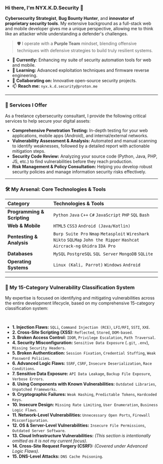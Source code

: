 ### Hi there, I'm NYX.K.D.Security 👋

**Cybersecurity Strategist**, 
**Bug Bounty Hunter**, and **innovator of proprietary security tools**. My extensive background as a full-stack web and mobile developer gives me a unique perspective, allowing me to think like an attacker while understanding a defender's challenges.

> 🛡️ I operate with a **Purple Team** mindset, blending offensive techniques with defensive strategies to build truly resilient systems.

- 🔭 **Currently:** Enhancing my suite of security automation tools for web and mobile.
- 🌱 **Learning:** Advanced exploitation techniques and firmware reverse engineering.
- 👯 **Collaborating on:** Innovative open-source security projects.
- 📫 **Reach me:** `nyx.k.d.security@proton.me`

---

### 💼 Services I Offer

As a freelance cybersecurity consultant, I provide the following critical services to help secure your digital assets:

*   **Comprehensive Penetration Testing:** In-depth testing for your web applications, mobile apps (Android), and internal/external networks.
*   **Vulnerability Assessment & Analysis:** Automated and manual scanning to identify weaknesses, followed by a detailed report with actionable mitigation steps.
*   **Security Code Review:** Analyzing your source code (Python, Java, PHP, JS, etc.) to find vulnerabilities before they reach production.
*   **Risk Management & Policy Consultation:** Helping you develop robust security policies and manage information security risks effectively.

---

### 🛠️ My Arsenal: Core Technologies & Tools

| Category | Technologies & Tools |
| :--- | :--- |
| **Programming & Scripting**| `Python` `Java` `C++` `C#` `JavaScript` `PHP` `SQL` `Bash` |
| **Web & Mobile** | `HTML5` `CSS3` `Android (Java/Kotlin)` |
| **Pentesting & Analysis** | `Burp Suite Pro` `Nmap` `Metasploit` `Wireshark` `Nikto` `SQLMap` `John the Ripper` `Hashcat` `Aircrack-ng` `Ghidra` `IDA Pro` |
| **Databases** | `MySQL` `PostgreSQL` `SQL Server` `MongoDB` `SQLite` |
| **Operating Systems** | `Linux (Kali, Parrot)` `Windows` `Android` |

---

### 🎯 My 15-Category Vulnerability Classification System

My expertise is focused on identifying and mitigating vulnerabilities across the entire development lifecycle, based on my comprehensive 15-category classification system:

<br>

*   **1. Injection Flaws:** `SQLi`, `Command Injection (RCE)`, `LFI/RFI`, `SSTI`, `XXE`.
*   **2. Cross-Site Scripting (XSS):** `Reflected`, `Stored`, `DOM-based`.
*   **3. Broken Access Control:** `IDOR`, `Privilege Escalation`, `Path Traversal`.
*   **4. Security Misconfiguration:** `Sensitive Data Exposure` (`.git`, `.env`), `Missing Security Headers`.
*   **5. Broken Authentication:** `Session Fixation`, `Credential Stuffing`, `Weak Password Policies`.
*   **6. Advanced Logic Flaws:** `SSRF`, `CSRF`, `Insecure Deserialization`, `Race Conditions`.
*   **7. Sensitive Data Exposure:** `API Data Leakage`, `Backup File Exposure`, `Verbose Errors`.
*   **8. Using Components with Known Vulnerabilities:** `Outdated Libraries`, `Unpatched Frameworks`.
*   **9. Cryptographic Failures:** `Weak Hashing`, `Predictable Tokens`, `Hardcoded Keys`.
*   **10. Insecure Design:** `Missing Rate Limiting`, `User Enumeration`, `Business Logic Flaws`.
*   **11. Network-Level Vulnerabilities:** `Unnecessary Open Ports`, `Firewall Misconfiguration`.
*   **12. OS & Server-Level Vulnerabilities:** `Insecure File Permissions`, `Outdated Server Software`.
*   **13. Cloud Infrastructure Vulnerabilities:** *(This section is intentionally omitted as it is not my current focus)*.
*   **14. Cross-Site Request Forgery (CSRF):** *(Covered under Advanced Logic Flaws)*.
*   **15. DNS-Level Attacks:** `DNS Cache Poisoning`.
